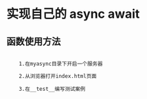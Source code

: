 # 实现自己的 async await 
## 函数使用方法

``` bash
    
    1.在myasync目录下开启一个服务器 

    2.从浏览器打开index.html页面
    
    3.在__test__编写测试案例

```





